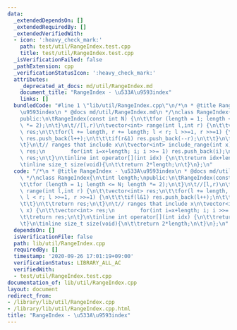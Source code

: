 ```yaml
---
data:
  _extendedDependsOn: []
  _extendedRequiredBy: []
  _extendedVerifiedWith:
  - icon: ':heavy_check_mark:'
    path: test/util/RangeIndex.test.cpp
    title: test/util/RangeIndex.test.cpp
  _isVerificationFailed: false
  _pathExtension: cpp
  _verificationStatusIcon: ':heavy_check_mark:'
  attributes:
    _deprecated_at_docs: md/util/RangeIndex.md
    document_title: "RangeIndex - \u533A\u9593index"
    links: []
  bundledCode: "#line 1 \"lib/util/RangeIndex.cpp\"\n/*\n * @title RangeIndex - \u533A\
    \u9593index\n * @docs md/util/RangeIndex.md\n */\nclass RangeIndex{\n\tint length;\n\
    public:\n\tRangeIndex(const int N) {\n\t\tfor (length = 1; length <= N; length\
    \ *= 2);\n\t}\n\t//[l,r)\n\tvector<int> range(int l,int r) {\n\t\tvector<int>\
    \ res;\n\t\tfor(l += length, r += length; l < r; l >>=1, r >>=1) {\n\t\t\tif(l&1)\
    \ res.push_back(l++);\n\t\t\tif(r&1) res.push_back(--r);\n\t\t}\n\t\treturn res;\n\
    \t}\n\t// ranges that include x\n\tvector<int> include_range(int x) {\n\t\tvector<int>\
    \ res;\n        for(int i=x+length; i; i >>= 1) res.push_back(i);\n\t\treturn\
    \ res;\n\t}\n\tinline int operator[](int idx) {\n\t\treturn idx+length;\n\t}\n\
    \tinline size_t size(void){\n\t\treturn 2*length;\n\t}\n};\n"
  code: "/*\n * @title RangeIndex - \u533A\u9593index\n * @docs md/util/RangeIndex.md\n\
    \ */\nclass RangeIndex{\n\tint length;\npublic:\n\tRangeIndex(const int N) {\n\
    \t\tfor (length = 1; length <= N; length *= 2);\n\t}\n\t//[l,r)\n\tvector<int>\
    \ range(int l,int r) {\n\t\tvector<int> res;\n\t\tfor(l += length, r += length;\
    \ l < r; l >>=1, r >>=1) {\n\t\t\tif(l&1) res.push_back(l++);\n\t\t\tif(r&1) res.push_back(--r);\n\
    \t\t}\n\t\treturn res;\n\t}\n\t// ranges that include x\n\tvector<int> include_range(int\
    \ x) {\n\t\tvector<int> res;\n        for(int i=x+length; i; i >>= 1) res.push_back(i);\n\
    \t\treturn res;\n\t}\n\tinline int operator[](int idx) {\n\t\treturn idx+length;\n\
    \t}\n\tinline size_t size(void){\n\t\treturn 2*length;\n\t}\n};\n"
  dependsOn: []
  isVerificationFile: false
  path: lib/util/RangeIndex.cpp
  requiredBy: []
  timestamp: '2020-09-26 17:01:19+09:00'
  verificationStatus: LIBRARY_ALL_AC
  verifiedWith:
  - test/util/RangeIndex.test.cpp
documentation_of: lib/util/RangeIndex.cpp
layout: document
redirect_from:
- /library/lib/util/RangeIndex.cpp
- /library/lib/util/RangeIndex.cpp.html
title: "RangeIndex - \u533A\u9593index"
---
```

